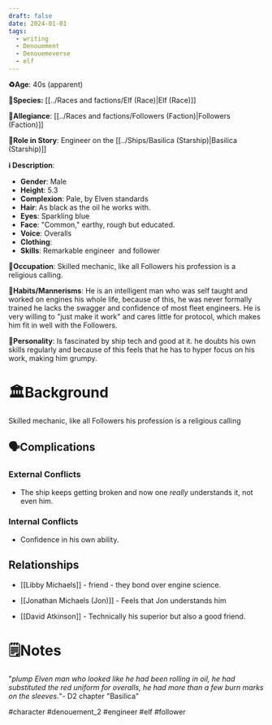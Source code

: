 ```yaml
---
draft: false
date: 2024-01-01
tags:
  - writing
  - Denouement
  - Denouemeverse
  - elf
---
```

**♻️Age**: 40s (apparent)

👾**Species:** [[../Races and factions/Elf (Race)|Elf (Race)]]

🏅**Allegiance**:  [[../Races and factions/Followers (Faction)|Followers (Faction)]]

**🎲Role in Story**:  Engineer on the [[../Ships/Basilica (Starship)|Basilica (Starship)]]

**ℹ️ Description**:
* **Gender**: Male
* **Height**: 5.3
* **Complexion**: Pale, by Elven standards
* **Hair**: As black as the oil he works with.
* **Eyes**:  Sparkling blue
* **Face**: "Common," earthy, rough but educated.
* **Voice**: Overalls
* **Clothing**:  
* **Skills**: Remarkable engineer  and follower

**💼Occupation**: Skilled mechanic, like all Followers his profession is a religious calling.

**🎺Habits/Mannerisms**: He is an intelligent man who was self taught and worked on engines his whole life, because of this, he was never formally trained he lacks the swagger and confidence of most fleet engineers. He is very willing to "just make it work" and cares little for protocol, which makes him fit in well with the Followers.

**🧨Personality**: Is fascinated by ship tech and good at it. he doubts his own skills regularly and because of this feels that he has to hyper focus on his work, making him grumpy.

# 🏛️Background
Skilled mechanic, like all Followers his profession is a religious calling

## 🗣️Complications

### **External Conflicts**

-  The ship keeps getting broken and now one *really* understands it, not even him. 

### **Internal Conflicts**

- Confidence in his own ability.

## Relationships
-  [[Libby Michaels]] - friend - they bond over engine science.

- [[Jonathan Michaels (Jon)]] - Feels that Jon understands him

- [[David Atkinson]] - Technically his superior but also a good friend. 

# 🗒️Notes

"*plump Elven man who looked like he had been rolling in oil, he had substituted the red uniform for overalls, he had more than a few burn marks on the sleeves.*"- D2 chapter "Basilica"

#character #denouement_2 #engineer #elf #follower
